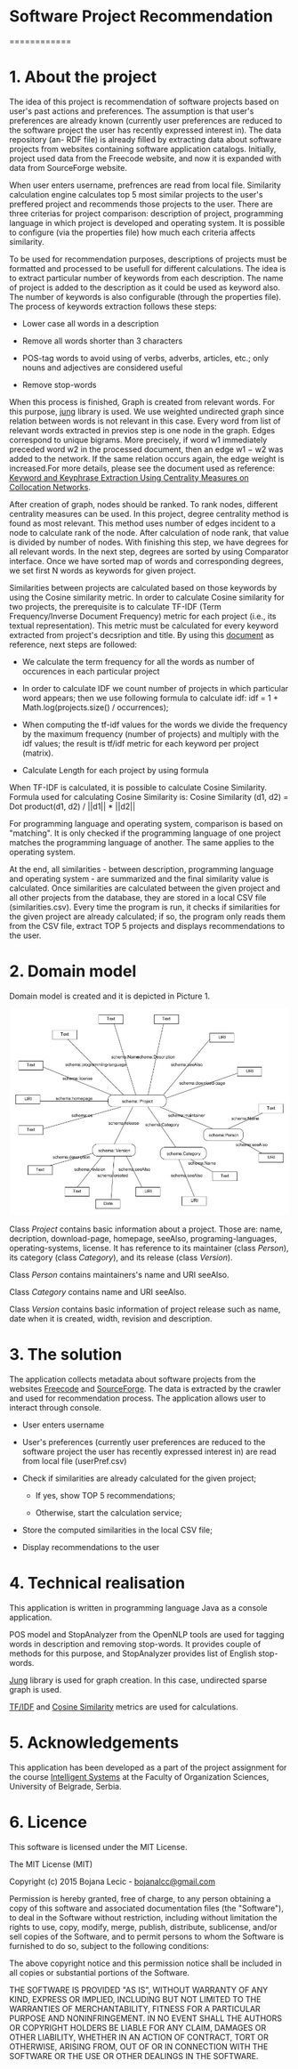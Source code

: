 # Software Project Recommendation
============
# 1. About the project
The idea of this project is recommendation of software projects based on user's past actions and preferences. The assumption is that user's preferences are already known (currently user preferences are reduced to the software project the user has recently expressed interest in). The data repository (an- RDF file) is already filled by extracting data about software projects from websites containing software application catalogs. Initially, project used data from the Freecode website, and now it is expanded with data from SourceForge website.

When user enters username, prefrences are read from local file. Similarity calculation engine calculates top 5 most similar projects to the user's preffered project and recommends those projects to the user.
There are three criterias for project comparison: description of project, programming language in which project is developed and operating system. It is possible to configure (via the properties file) how much each criteria affects similarity.

To be used for recommendation purposes, descriptions of projects must be formatted and processed to be usefull for different calculations. The idea is to extract particular number of keywords from each description. The name of project is added to the description as it could be used as keyword also.  The number of keywords is also configurable (through the properties file). The process of keywords extraction follows these steps:

- Lower case all words in a description

- Remove all words shorter than 3 characters

- POS-tag words to avoid using of verbs, adverbs, articles, etc.; only nouns and adjectives are considered useful

- Remove stop-words

When this process is finished, Graph is created from relevant words. For this purpose, [jung](http://jung.sourceforge.net/ ) library is used. We use weighted undirected graph since relation between words is not relevant in this case. Every word from list of relevant words extracted in previos step is one node in the graph. Edges correspond to unique bigrams. More precisely, if word w1 immediately preceded word w2 in the processed document, then an edge w1 − w2 was added to the network. If the same relation occurs again, the edge weight is increased.For more details, please see the document used as reference: [Keyword and Keyphrase Extraction Using Centrality Measures on Collocation Networks](http://arxiv.org/pdf/1401.6571v1.pdf).

After creation of graph, nodes should be ranked. To rank nodes, different centrality measures can be used. In this project, degree centrality method is found as most relevant. This method uses number of edges incident to a node to calculate rank of the node. After calculation of node rank, that value is divided by number of nodes. With finishing this step, we have degrees for all relevant words. In the next step, degrees are sorted by using Comparator interface. Once we have sorted map of words and corresponding degrees, we set first N words as keywords for given project.

Similarities between projects are calculated based on those keywords by using the Cosine similarity metric. In order to calculate Cosine similarity for two projects, the prerequisite is to calculate TF-IDF (Term Frequency/Inverse Document Frequency) metric for each project (i.e., its textual representation). This metric must be calculated for every keyword extracted from project's decsription and title. By using this [document](http://www.site.uottawa.ca/~diana/csi4107/cosine_tf_idf_example.pdf) as reference, next steps are followed:

- We calculate the term frequency for all the words as number of occurences in each particular project
- In order to calculate IDF we count number of projects in which particular word appears; then we use following formula to calculate idf:  idf = 1 + Math.log(projects.size() / occurrences);

- When computing the tf-idf values for the words we divide the frequency by the maximum frequency  (number of projects) and multiply with the idf values; the result is tf/idf metric for each keyword per project (matrix). 

- Calculate Length for each project by using formula  

When TF-IDF is calculated, it is possible to calculate Cosine Similarity. Formula used for calculating Cosine Similarity is:
Cosine Similarity (d1, d2) =  Dot product(d1, d2) / ||d1|| * ||d2||

For programming language and operating system, comparison is based on "matching". It is only checked if the programming language of one project matches the programming language of another. The same applies to the operating system. 

At the end, all similarities - between description, programming language and operating system - are summarized and the final similarity value is calculated. Once similarities are calculated between the given project and all other projects from the database, they are stored in a local CSV file (similarities.csv). Every time the program is run, it checks if similarities for the given project are already calculated; if so, the program only reads them from the CSV file, extract TOP 5 projects and displays recommendations to the user.

# 2. Domain model

Domain model is created and it is depicted in Picture 1.

![Picture 1 - Domain model](rdf.jpg)

Class *Project* contains basic information about a project. Those are: name, decription, download-page, homepage, seeAlso, programing-languages, operating-systems, license. It has reference to its maintainer (class *Person*), its category (class *Category*), and its release (class *Version*).

Class *Person* contains maintainers's name and URI seeAlso.

Class *Category* contains name and URI seeAlso.

Class *Version* contains basic information of project release such as name, date when it is created, width, revision and description.

# 3. The solution

The application collects metadata about software projects from the websites [Freecode](http://freecode.com/) and [SourceForge](http://sourceforge.net). The data is extracted by the crawler and used for recommendation process.
The application allows user to interact through console.

- User enters username

- User's preferences (currently user preferences are reduced to the software project the user has recently expressed interest in) are read from local file (userPref.csv)

- Check if similarities are already calculated for the given project;

    - If yes, show TOP 5 recommendations;
    
    - Otherwise, start the calculation service;

- Store the computed similarities in the local CSV file;

- Display recommendations to the user

# 4. Technical realisation

This application is written in programming language Java as a console application.

POS model and StopAnalyzer from the OpenNLP tools are used for tagging words in description and removing stop-words. It provides couple of methods for this purpose, and StopAnalyzer provides list of English stop-words.

[Jung](http://jung.sourceforge.net/ ) library is used for graph creation. In this case, undirected sparse graph is used.

[TF/IDF](http://www.site.uottawa.ca/~diana/csi4107/cosine_tf_idf_example.pdf) and [Cosine Similarity](https://github.com/xiejuncs/cross-document-coreference-resolution/blob/master/util/CosineSimilarity.java) metrics are used for calculations.

# 5. Acknowledgements

This application has been developed as a part of the project assignment for the course [Intelligent Systems](http://ai.fon.bg.ac.rs/osnovne/inteligentni-sistemi/) at the Faculty of Organization Sciences, University of Belgrade, Serbia.


# 6. Licence

This software is licensed under the MIT License.

The MIT License (MIT)

Copyright (c) 2015 Bojana Lecic - bojanalcc@gmail.com

Permission is hereby granted, free of charge, to any person obtaining a copy of this software and associated documentation files (the "Software"), to deal in the Software without restriction, including without limitation the rights to use, copy, modify, merge, publish, distribute, sublicense, and/or sell copies of the Software, and to permit persons to whom the Software is furnished to do so, subject to the following conditions:

The above copyright notice and this permission notice shall be included in all copies or substantial portions of the Software.

THE SOFTWARE IS PROVIDED "AS IS", WITHOUT WARRANTY OF ANY KIND, EXPRESS OR IMPLIED, INCLUDING BUT NOT LIMITED TO THE WARRANTIES OF MERCHANTABILITY, FITNESS FOR A PARTICULAR PURPOSE AND NONINFRINGEMENT. IN NO EVENT SHALL THE AUTHORS OR COPYRIGHT HOLDERS BE LIABLE FOR ANY CLAIM, DAMAGES OR OTHER LIABILITY, WHETHER IN AN ACTION OF CONTRACT, TORT OR OTHERWISE, ARISING FROM, OUT OF OR IN CONNECTION WITH THE SOFTWARE OR THE USE OR OTHER DEALINGS IN THE SOFTWARE.

